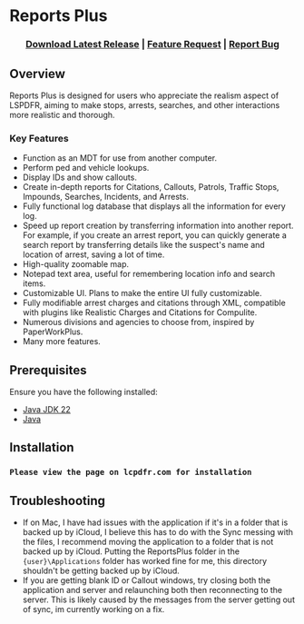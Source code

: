 # Reports Plus

<h3 align="center">
    <a href="https://github.com/Guess1m/ReportsPlus/releases">Download Latest Release</a>
    |
    <a href="https://github.com/Guess1m/ReportsPlus/issues/new?assignees=zainrd123&labels=enhancement&projects=&template=feature_request.md&title=">Feature Request</a>
    |
    <a href="https://github.com/Guess1m/ReportsPlus/issues/new?assignees=zainrd123&labels=bug&projects=&template=bug_report.md&title=">Report Bug</a>
</h3>

## Overview

Reports Plus is designed for users who appreciate the realism aspect of LSPDFR, aiming to make stops, arrests, searches,
and other interactions more realistic and thorough.

### Key Features

- Function as an MDT for use from another computer.
- Perform ped and vehicle lookups.
- Display IDs and show callouts.
- Create in-depth reports for Citations, Callouts, Patrols, Traffic Stops, Impounds, Searches, Incidents, and Arrests.
- Fully functional log database that displays all the information for every log.
- Speed up report creation by transferring information into another report. For example, if you create an arrest report,
  you can quickly generate a search report by transferring details like the suspect's name and location of arrest,
  saving a lot of time.
- High-quality zoomable map.
- Notepad text area, useful for remembering location info and search items.
- Customizable UI. Plans to make the entire UI fully customizable.
- Fully modifiable arrest charges and citations through XML, compatible with plugins like Realistic Charges and
  Citations for Compulite.
- Numerous divisions and agencies to choose from, inspired by PaperWorkPlus.
- Many more features.

## Prerequisites

Ensure you have the following installed:

- [Java JDK 22](https://www.oracle.com/java/technologies/downloads/)
- [Java](https://www.java.com/en/download/)

## Installation

### `Please view the page on lcpdfr.com for installation`

## Troubleshooting

- If on Mac, I have had issues with the application if it's in a folder that is backed up by iCloud, I believe this has
  to do with the Sync messing with the files, I recommend moving the application to a folder that is not backed up by
  iCloud. Putting the ReportsPlus folder in the `{user}\Applications` folder has worked fine for me, this directory
  shouldn't be getting backed up by iCloud.
- If you are getting blank ID or Callout windows, try closing both the application and server and relaunching both then
  reconnecting to the server. This is likely caused by the messages from the server getting out of sync, im currently
  working on a fix.
